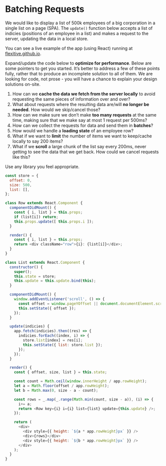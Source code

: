 # Batching Requests

We would like to display a list of 500k employees of a big corporation in a single list on a page (SPA). The `update()` function below accepts a list of indicies (positions of an employee in a list) and makes a request to the server, updating the data in a local store.

You can see a live example of the app (using React) running at [flexitive.github.io](https://flexitive.github.io/engineering-interviews/take-home-1/example/).

Expand/update the code below to **optimize for performance**. Below are some pointers to get you started. It’s better to address a few of these points fully, rather that to produce an incomplete solution to all of them. We are looking for code, not prose - you will have a chance to explain your design solutions on-site.

1. How can we **cache the data we fetch from the server locally** to avoid requesting the same pieces of information over and over?
2. What about requests where the resulting data are/will **no longer be needed**. How would we skip/cancel those?
3. How can we make sure we don’t make **too many requests** at the same time, making sure that we make say at most 1 request per 500ms?
4. How can we collect the requests for data and send them in **batches**?
5. How would we handle a **loading state** of an employee row?
6. What if we want to **limit** the number of items we want to keep/cache locally to say 200 items?
7. What if we **scroll** a large chunk of the list say every 200ms, never getting to see the data that we get back. How could we cancel requests like this?

Use any library you feel appropriate.

```javascript
const store = {
  offset: 0,
  size: 500,
  list: [],
};

class Row extends React.Component {
  componentDidMount() {
    const { i, list } = this.props;
    if (list[i]) return;
    this.props.update([ this.props.i ]);
  }

  render() {
    const { i, list } = this.props;
    return <div className="row">{i}: {list[i]}</div>;
  }
}

class List extends React.Component {
  constructor() {
    super();
    this.state = store;
    this.update = this.update.bind(this);
  }

  componentDidMount() {
    window.addEventListener('scroll', () => {
      const offset = window.pageYOffset || document.documentElement.scrollTop || document.body.scrollTop || 0;
      this.setState({ offset });
    });
  }

  update(indicies) {
    app.fetch(indicies).then((res) => {
      indicies.forEach((index, i) => {
        store.list[index] = res[i];
        this.setState({ list: store.list });
      });
    });
  }

  render() {
    const { offset, size, list } = this.state;

    const count = Math.ceil(window.innerHeight / app.rowHeight);
    let a = Math.floor(offset / app.rowHeight);
    let b = Math.max(0, size - a - count);

    const rows = _.map(_.range(Math.min(count, size - a)), (i) => {
      i+= a;
      return <Row key={i} i={i} list={list} update={this.update} />;
    });

    return (
      <div>
        <div style={{ height: `${a * app.rowHeight}px` }} />
        <div>{rows}</div>
        <div style={{ height: `${b * app.rowHeight}px` }} />
      </div>
    );
  }
}
```
